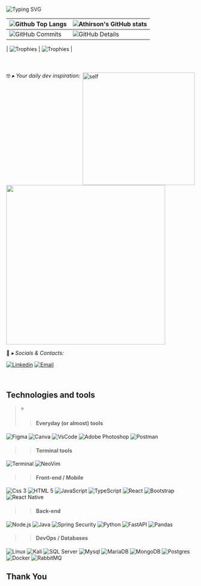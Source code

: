 <!-- 
 ❗ ➤ Referencias -> 
 🔗 • https://github.com/kyechan99/capsule-render 
 🔗 • https://github.com/antonkomarev/github-profile-views-counter 
 🔗 • https://github.com/DenverCoder1/custom-icon-badges 
 🔗 • https://github.com/DenverCoder1/github-readme-streak-stats 
 🔗 • https://github.com/anuraghazra/github-readme-stats 
 🔗 • https://github.com/alexandresanlim/Badges4-README.md-Profile 
 🔗 • https://profilepicturemaker.com 
 🔗 • https://devicon.dev 
 🔗 • https://shields.io 
 🔗 • https://emoji.gg 
 🔗 • https://getemoji.com 
 🔗 • https://github.com/juletopi/juletopi 
 🔗 • https://github.com/DarkBear0121 
 🔗 • https://github.com/Andreyrvs 
 --> 
  
  
 ![Typing SVG](https://readme-typing-svg.demolab.com?font=Fira+Code&size=29&pause=1500&weight=900&duration=3500&color=FFFFFF&background=FFFFFF00&vCenter=true&width=1000&height=60&lines=✌️+Hi+there.+My+name+is+Kauã,+and+i+am+a+FullStack+dev++) 
  
 | ![Github Top Langs](https://github-readme-stats.vercel.app/api/top-langs/?username=kauafernandes1&layout=compact&theme=radical&&hide=jupyter%20notebook,php,makefile,c%2B%2B,cmake,hack,shell,html,css&langs_count=6&hide_border=True&line_height=20&PAT_1) | ![Athirson's GitHub stats](https://github-readme-stats.vercel.app/api?username=kauafernandes1&include=private&theme=radical&show_icons=true&hide_border=True&line_height=20&PAT_1) | 
 | ----------- | ----------- | 
 | ![GitHub Commits](https://github-readme-streak-stats.herokuapp.com/?user=athirsonsilva&theme=radical&ring=e73737&currStreakNum=ffffff&hide_border=true) | ![GitHub Details](http://github-profile-summary-cards.vercel.app/api/cards/profile-details?username=kauafernandes1&theme=radical) | 
 
 | ![Trophies](https://github-profile-trophy.vercel.app/?username=kauafernandes1&row=1&column=6&theme=radical&margin-w=15&margin-h=15) | ![Trophies](https://github-profile-trophy.vercel.app/?username=kauafernandes1&row=1&column=6&theme=radical&margin-w=15&margin-h=15) | 
  
 <br> 
  
 ### 
  
 <a href="https://github.com/kauafernandes1"><img align="right" src="https://media.giphy.com/media/IwTWTsUzmIicM/giphy.gif" align="left" width="300" alt="self"/></a> 
  
 🤓 *▸ Your daily dev inspiration:* 
  
   <img width='425' src="https://quotes-github-readme.vercel.app/api?type=horizontal&theme=radical"> 
  
 💬 *▸ Socials & Contacts:* 
  
   [![Linkedin](https://img.shields.io/badge/LinkedIn-0077B5?style=for-the-badge&logo=linkedin&logoColor=white)](https://www.linkedin.com/in/kau%C3%A3-fernandes)
   [![Email](https://img.shields.io/badge/Gmail-F51919?style=for-the-badge&logo=gmail&logoColor=white)](mailto:kauadevs1@gmail.com) 

  
 

  <br>
 
  
  
 ## Technologies and tools 
  
 >º 
 >> #### Everyday (or almost) tools 
 >> 
  ![Figma](https://img.shields.io/badge/figma-%23F24E1E.svg?style=for-the-badge&logo=figma&logoColor=white)
  ![Canva](https://img.shields.io/badge/Canva-%2300C4CC.svg?style=for-the-badge&logo=Canva&logoColor=white)
  ![VsCode](https://img.shields.io/badge/VSCode-0078D4?style=for-the-badge&logo=visual%20studio%20code&logoColor=white) 
  ![Adobe Photoshop](https://img.shields.io/badge/adobe%20photoshop-%2331A8FF.svg?style=for-the-badge&logo=adobe%20photoshop&logoColor=white)
  ![Postman](https://img.shields.io/badge/Postman-FF6C37?style=for-the-badge&logo=Postman&logoColor=white) 
  
 >> #### Terminal tools 
 >> 
  ![Terminal](https://img.shields.io/badge/GNU%20Bash-4EAA25?style=for-the-badge&logo=GNU%20Bash&logoColor=white) 
  ![NeoVim](https://img.shields.io/badge/NeoVim-%2357A143.svg?&style=for-the-badge&logo=neovim&logoColor=white) 
 > 
 >> #### Front-end / Mobile 
 >> 
  ![Css 3](https://img.shields.io/badge/CSS3-1572B6?style=for-the-badge&logo=css3&logoColor=white) 
  ![HTML 5](https://img.shields.io/badge/HTML5-E34F26?style=for-the-badge&logo=html5&logoColor=white) 
  ![JavaScript](https://img.shields.io/badge/JavaScript-323330?style=for-the-badge&logo=javascript&logoColor=F7DF1E") 
  ![TypeScript](https://img.shields.io/badge/TypeScript-007ACC?style=for-the-badge&logo=typescript&logoColor=white) 
  ![React](https://img.shields.io/badge/React-20232A?style=for-the-badge&logo=react&logoColor=61DAFB) 
  ![Bootstrap](https://img.shields.io/badge/Bootstrap-563D7C?style=for-the-badge&logo=bootstrap&logoColor=white) 
  ![React Native](https://img.shields.io/badge/React_Native-20232A?style=for-the-badge&logo=react&logoColor=61DAFB) 
 > 
 >> #### Back-end 
 >> 
  
  ![Node.js](https://img.shields.io/badge/Node.js-339933?style=for-the-badge&logo=nodedotjs&logoColor=white) 
  ![Java](https://img.shields.io/badge/Java-E92929?style=for-the-badge&logo=openjdk&logoColor=white) 
  ![Spring Security](https://img.shields.io/badge/Spring_Security-6DB33F?style=for-the-badge&logo=Spring-Security&logoColor=white) 
  ![Python](https://img.shields.io/badge/Python-FFD43B?style=for-the-badge&logo=python&logoColor=blue) 
  ![FastAPI](https://img.shields.io/badge/FastAPI-52B0E7?style=for-the-badge&logo=fastapi&logoColor=blue) 
  ![Pandas](https://img.shields.io/badge/Pandas-2C2D72?style=for-the-badge&logo=pandas&logoColor=white)  
 > 
 >> #### DevOps / Databases 
 >> 
  ![Linux](https://img.shields.io/badge/Linux-FCC624?style=for-the-badge&logo=linux&logoColor=black) 
  ![Kali](https://img.shields.io/badge/Kali-268BEE?style=for-the-badge&logo=kalilinux&logoColor=white)
  ![SQL Server](https://img.shields.io/badge/Microsoft%20SQL%20Server-CC2927?style=for-the-badge&logo=microsoft%20sql%20server&logoColor=white) 
  ![Mysql](https://img.shields.io/badge/MySQL-005C84?style=for-the-badge&logo=mysql&logoColor=white) 
  ![MariaDB](https://img.shields.io/badge/MariaDB-003545?style=for-the-badge&logo=mariadb&logoColor=white) 
  ![MongoDB](https://img.shields.io/badge/MongoDB-4EA94B?style=for-the-badge&logo=mongodb&logoColor=white) 
  ![Postgres](https://img.shields.io/badge/PostgreSQL-316192?style=for-the-badge&logo=postgresql&logoColor=white) 
  ![Docker](https://img.shields.io/badge/Docker-2CA5E0?style=for-the-badge&logo=docker&logoColor=white) 
  ![RabbitMQ](https://img.shields.io/badge/rabbitmq-%23FF6600.svg?&style=for-the-badge&logo=rabbitmq&logoColor=white) 


 ## Thank You

